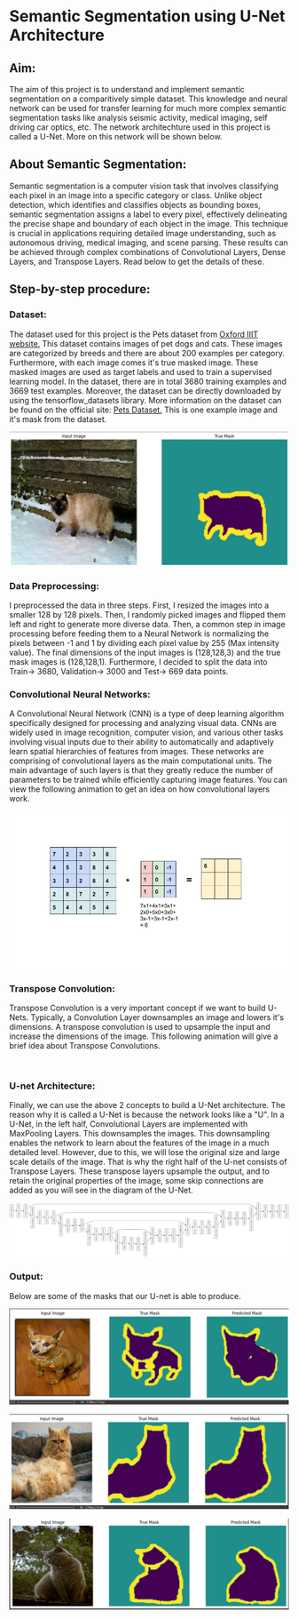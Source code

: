 <h1>Semantic Segmentation using U-Net Architecture</h1>
<h2>Aim: </h2>
The aim of this project is to understand and implement semantic segmentation on a comparitively simple dataset. This knowledge and neural network can be used for transfer learning for much more complex semantic segmentation tasks like analysis seismic activity, medical imaging, self driving car optics, etc. The network architechture used in this project is called a U-Net. More on this network will be shown below.

<h2>About Semantic Segmentation: </h2>
Semantic segmentation is a computer vision task that involves classifying each pixel in an image into a specific category or class. Unlike object detection, which identifies and classifies objects as bounding boxes, semantic segmentation assigns a label to every pixel, effectively delineating the precise shape and boundary of each object in the image. This technique is crucial in applications requiring detailed image understanding, such as autonomous driving, medical imaging, and scene parsing. These results can be achieved through complex combinations of Convolutional Layers, Dense Layers, and Transpose Layers. Read below to get the details of these.

<h2>Step-by-step procedure: </h2>
<h3>Dataset: </h3>
The dataset used for this project is the Pets dataset from <a href="https://www.robots.ox.ac.uk/">Oxford IIIT website.</a> This dataset contains images of pet dogs and cats. These images are categorized by breeds and there are about 200 examples per category. Furthermore, with each image comes it's true masked image. These masked images are used as target labels and used to train a supervised learning model. In the dataset, there are in total 3680 training examples and 3669 test examples. Moreover, the dataset can be directly downloaded by using the tensorflow_datasets library. More information on the dataset can be found on the official site: <a href="https://www.robots.ox.ac.uk/~vgg/data/pets/">Pets Dataset.</a> This is one example image and it's mask from the dataset.
<p><img src=".\Label.jpg"></p>

<h3>Data Preprocessing: </h3>
I preprocessed the data in three steps. First, I resized the images into a smaller 128 by 128 pixels. Then, I randomly picked images and flipped them left and right to generate more diverse data. Then, a common step in image processing before feeding them to a Neural Network is normalizing the pixels between -1 and 1 by dividing each pixel value by 255 (Max intensity value). The final dimensions of the input images is (128,128,3) and the true mask images is (128,128,1). Furthermore, I decided to split the data into Train-> 3680, Validation-> 3000 and Test-> 669 data points.

<h3>Convolutional Neural Networks: </h3>
A Convolutional Neural Network (CNN) is a type of deep learning algorithm specifically designed for processing and analyzing visual data. CNNs are widely used in image recognition, computer vision, and various other tasks involving visual inputs due to their ability to automatically and adaptively learn spatial hierarchies of features from images. These networks are comprising of convolutional layers as the main computational units. The main advantage of such layers is that they greatly reduce the number of parameters to be trained while efficiently capturing image features. 
You can view the following animation to get an idea on how convolutional layers work.
<p><img src="./Convolutional_Layer.gif"/></p>

<h3>Transpose Convolution: </h3>
Transpose Convolution is a very important concept if we want to build U-Nets. Typically, a Convolution Layer downsamples an image and lowers it's dimensions. A transpose convolution is used to upsample the input and increase the dimensions of the image. This following animation will give a brief idea about Transpose Convolutions.
<p><img src=""></p>

<h3>U-net Architecture: </h3>
Finally, we can use the above 2 concepts to build a U-Net architecture. The reason why it is called a U-Net is because the network looks like a "U". In a U-Net, in the left half, Convolutional Layers are implemented with MaxPooling Layers. This downsamples the images. This downsampling enables the network to learn about the features of the image in a much detailed level. However, due to this, we will lose the original size and large scale details of the image. That is why the right half of the U-net consists of Transpose Layers. These transpose layers upsample the output, and to retain the original properties of the image, some skip connections are added as you will see in the diagram of the U-Net.
<p><img src="Unet-Model.png"></p>

<h3>Output: </h3>
Below are some of the masks that our U-net is able to produce.
<p><img src=".\Op_1.jpg"></p>
<p><img src=".\Op_2.jpg"></p>
<p><img src=".\Op_3.jpg"></p>

